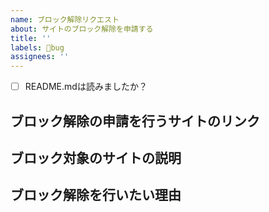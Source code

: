 ```yaml
---
name: ブロック解除リクエスト
about: サイトのブロック解除を申請する
title: ''
labels: 🐛bug
assignees: ''
---
```


<!--
    Issueを開ける前に:
    1. 既に同じIssueが開かれていないか確認してください。
    2. 本当に解除しないほうがいいサイトですか？
-->

- [ ] README.mdは読みましたか？

## ブロック解除の申請を行うサイトのリンク

<!-- ブロックを解除したいサイトへのリンクを添付してください。 -->

## ブロック対象のサイトの説明

## ブロック解除を行いたい理由
